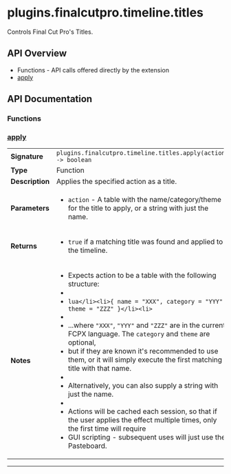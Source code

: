 # plugins.finalcutpro.timeline.titles

Controls Final Cut Pro's Titles.

## API Overview
* Functions - API calls offered directly by the extension
 * [apply](#apply)

## API Documentation

### Functions


### [apply](#apply)

|                                             |                                                                                     |
| --------------------------------------------|-------------------------------------------------------------------------------------|
| **Signature**                               | `plugins.finalcutpro.timeline.titles.apply(action) -> boolean`                                                                    |
| **Type**                                    | Function                                                                     |
| **Description**                             | Applies the specified action as a title.                                                                     |
| **Parameters**                              | <ul><li>`action`      - A table with the name/category/theme for the title to apply, or a string with just the name.</li></ul> |
| **Returns**                                 | <ul><li>`true` if a matching title was found and applied to the timeline.</li></ul>          |
| **Notes**                                   | <ul><li>Expects action to be a table with the following structure:</li><li></li><li>```lua</li><li>{ name = "XXX", category = "YYY", theme = "ZZZ" }</li><li>```</li><li></li><li>...where `"XXX"`, `"YYY"` and `"ZZZ"` are in the current FCPX language. The `category` and `theme` are optional,</li><li>but if they are known it's recommended to use them, or it will simply execute the first matching title with that name.</li><li></li><li>Alternatively, you can also supply a string with just the name.</li><li></li><li>Actions will be cached each session, so that if the user applies the effect multiple times, only the first time will require</li><li>GUI scripting - subsequent uses will just use the Pasteboard.</li></ul>                |

---
